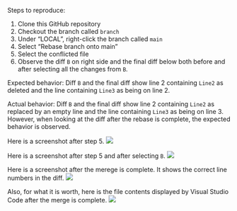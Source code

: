 Steps to reproduce:

1.	Clone this GitHub repository
2.	Checkout the branch called `branch`
3.	Under “LOCAL”, right-click the branch called `main`
4.	Select “Rebase branch onto main”
5.	Select the conflicted file
6.	Observe the diff `B` on right side and the final diff below both before and after selecting all the changes from `B`.

Expected behavior:
Diff `B` and the final diff show line 2 containing `Line2` as deleted and the line containing `Line3` as being on line 2.

Actual behavior:
Diff `B` and the final diff show line 2 containing `Line2` as replaced by an empty line and the line containing `Line3` as being on line 3.  However, when looking at the diff after the rebase is complete, the expected behavior is observed.

Here is a screenshot after step 5.
<img src="https://raw.githubusercontent.com/TysonMN/GitKrakenEditVsDeleteLineBug/blob/main/1_GitKraken_merge_start.png"/>

Here is a screenshot after step 5 and after selecting `B`.
<img src="https://raw.githubusercontent.com/TysonMN/GitKrakenEditVsDeleteLineBug/blob/main/2_GitKraken_merge_resolved.png"/>

Here is a screenshot after the merege is complete.  It shows the correct line numbers in the diff.
<img src="https://raw.githubusercontent.com/TysonMN/GitKrakenEditVsDeleteLineBug/blob/main/3_GitKraken_resulting_commit_diff.png"/>

Also, for what it is worth, here is the file contents displayed by Visual Studio Code after the merge is complete.
<img src="https://raw.githubusercontent.com/TysonMN/GitKrakenEditVsDeleteLineBug/blob/main/4_merged_file.png"/>
